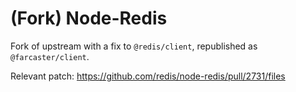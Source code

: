 # (Fork) Node-Redis

Fork of upstream with a fix to `@redis/client`, republished as `@farcaster/client`.

Relevant patch: https://github.com/redis/node-redis/pull/2731/files
